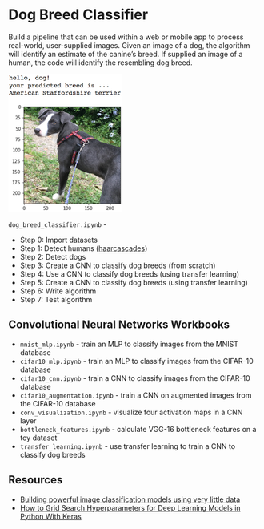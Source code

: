 # Dog Breed Classifier

Build a pipeline that can be used within a web or mobile app to process real-world, user-supplied images. Given an image of a dog, the algorithm will identify an estimate of the canine’s breed. If supplied an image of a human, the code will identify the resembling dog breed.  

![Sample Output](images/sample_dog_output.png)

`dog_breed_classifier.ipynb` - 

* Step 0: Import datasets
* Step 1: Detect humans ([haarcascades](https://github.com/opencv/opencv/tree/master/data/haarcascades))
* Step 2: Detect dogs
* Step 3: Create a CNN to classify dog breeds (from scratch)
* Step 4: Use a CNN to classify dog breeds (using transfer learning)
* Step 5: Create a CNN to classify dog breeds (using transfer learning)
* Step 6: Write algorithm
* Step 7: Test algorithm


## Convolutional Neural Networks Workbooks

* `mnist_mlp.ipynb` - train an MLP to classify images from the MNIST database
* `cifar10_mlp.ipynb` - train an MLP to classify images from the CIFAR-10 database
* `cifar10_cnn.ipynb` - train a CNN to classify images from the CIFAR-10 database
* `cifar10_augmentation.ipynb` - train a CNN on augmented images from the CIFAR-10 database
* `conv_visualization.ipynb` - visualize four activation maps in a CNN layer
* `bottleneck_features.ipynb` - calculate VGG-16 bottleneck features on a toy dataset
* `transfer_learning.ipynb` - use transfer learning to train a CNN to classify dog breeds


## Resources

* [Building powerful image classification models using very little data](https://blog.keras.io/building-powerful-image-classification-models-using-very-little-data.html)
* [How to Grid Search Hyperparameters for Deep Learning Models in Python With Keras](http://machinelearningmastery.com/grid-search-hyperparameters-deep-learning-models-python-keras/)
